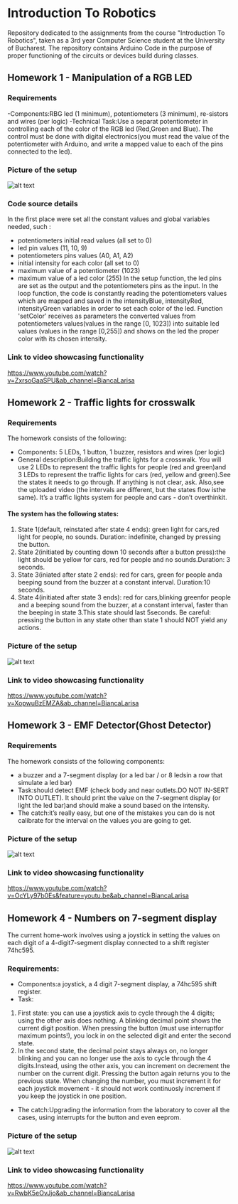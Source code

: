 # Introduction To Robotics

Repository dedicated to the assignments from the course "Introduction To Robotics", taken as a 3rd year Computer Science student at the University of Bucharest. The repository contains Arduino Code in the purpose of proper functioning of the circuits or devices build during classes.
 
 
## Homework 1 - Manipulation of a RGB LED

### Requirements

-Components:RBG led (1 minimum), potentiometers (3 minimum), re-sistors and wires (per logic)
-Technical Task:Use a separat potentiometer in controlling each of the color of the RGB led (Red,Green and Blue).  The control must be done with digital electronics(you must read the value of the potentiometer with Arduino, and write a mapped value to each of the pins connected to the led).

### Picture of the setup
![alt text](https://user-images.githubusercontent.com/41392462/138708154-b5453248-f288-45c7-8663-9ead6e018ecb.jpeg)

### Code source details
In the first place were set all the constant values and global variables needed, such :
- potentiometers initial read values (all set to 0)
- led pin values (11, 10, 9)
- potentiometers pins values (A0, A1, A2)
- initial intensity for each color (all set to 0)
- maximum value of a potentiometer (1023)
- maximum value of a led color (255)
In the setup function, the led pins are set as the output and the potentiometers pins as the input. 
In the loop function, the code is constantly reading the potentiometers values which are mapped and saved in the intensityBlue, intensityRed, intensityGreen variables in order 
to set each color of the led. 
Function 'setColor' receives as parameters the converted values from potentiometers values(values in the range [0, 1023]) into suitable led values (values in the range [0,255])
and shows on the led the proper color with its chosen intensity.
### Link to video showcasing functionality
https://www.youtube.com/watch?v=ZxrsoGaaSPU&ab_channel=BiancaLarisa

## Homework 2 - Traffic lights for crosswalk
### Requirements
The homework consists of the following:
- Components:  5 LEDs, 1 button, 1 buzzer, resistors and wires (per logic)
- General  description:Building  the  traffic  lights  for  a  crosswalk. You will use 2 LEDs to represent the traffic lights for people (red and green)and 3 LEDs to represent the traffic lights for cars (red, yellow and green).See the states it needs to go through.  If anything is not clear, ask.  Also,see the uploaded video (the intervals are different, but the states flow isthe same).  It’s a traffic lights system for people and cars - don’t overthinkit.
#### The system has the following states:
1. State 1(default, reinstated after state 4 ends):  green light for cars,red  light  for  people,  no  sounds.   Duration:  indefinite,  changed  by pressing the button.
2. State 2(initiated by counting down 10 seconds after a button press):the  light  should  be  yellow  for  cars,  red  for  people  and  no  sounds.Duration:  3 seconds.
3. State 3(iniated after state 2 ends): red for cars, green for people anda beeping sound from the buzzer at a constant interval. Duration:10 seconds.
4. State 4(initiated after state 3 ends):  red for cars,blinking greenfor people and a beeping sound from the buzzer,  at a constant interval, faster than the beeping in state 3.This state should last 5seconds.
Be careful:  pressing  the  button  in  any  state  other  than  state  1  should NOT yield any actions.

### Picture of the setup
![alt text](https://user-images.githubusercontent.com/41392462/140074018-69bcb168-592a-4658-9b8f-74dee839a33a.jpg)

### Link to video showcasing functionality
https://www.youtube.com/watch?v=XopwuBzEMZA&ab_channel=BiancaLarisa

## Homework 3 - EMF Detector(Ghost Detector)
### Requirements
The homework consists of the following components:
- a buzzer and a 7-segment display (or a led bar / or 8 ledsin a row that simulate a led bar)
- Task:should detect EMF (check body and near outlets.DO NOT IN-SERT INTO OUTLET). It should print the value on the 7-segment display (or light the led bar)and should make a sound based on the intensity.
- The catch:it’s really easy,  but one of  the mistakes you can do is not calibrate for the interval on the values you are going to get. 
### Picture of the setup
![alt text](https://user-images.githubusercontent.com/41392462/140768503-a37edcea-ff1d-4305-a163-4cc5f80fa05a.jpg)

### Link to video showcasing functionality
https://www.youtube.com/watch?v=OcYLy97b0Es&feature=youtu.be&ab_channel=BiancaLarisa

## Homework 4 - Numbers on 7-segment display
The current home-work involves using a joystick in setting the values on each digit of a 4-digit7-segment display connected to a shift register 74hc595. 
### Requirements:
- Components:a  joystick,  a  4  digit  7-segment  display,  a  74hc595  shift register.
- Task:
1. First  state:   you  can  use  a  joystick  axis  to  cycle  through the 4 digits; using the other axis does nothing. A blinking decimal point shows the current digit position. When pressing the button (must use interruptfor  maximum  points!),  you  lock  in  on  the  selected  digit  and  enter  the second state.
2. In the second state, the decimal point stays always on, no longer blinking and you can no longer use the axis to cycle through the 4 digits.Instead, using the other axis, you can increment on decrement the number on the current digit.  Pressing the button again returns you to the previous state. When changing the number, you must increment it for each joystick movement - it should not work continuosly increment if you keep the joystick in one position.
- The catch:Upgrading the information from the laboratory to cover all the cases, using interrupts for the button and even eeprom.

### Picture of the setup
![alt text](https://user-images.githubusercontent.com/41392462/142203011-71db7074-52e3-4b30-a965-38139de3d9fd.jpeg)

### Link to video showcasing functionality
https://www.youtube.com/watch?v=RwbK5eOvJjo&ab_channel=BiancaLarisa
